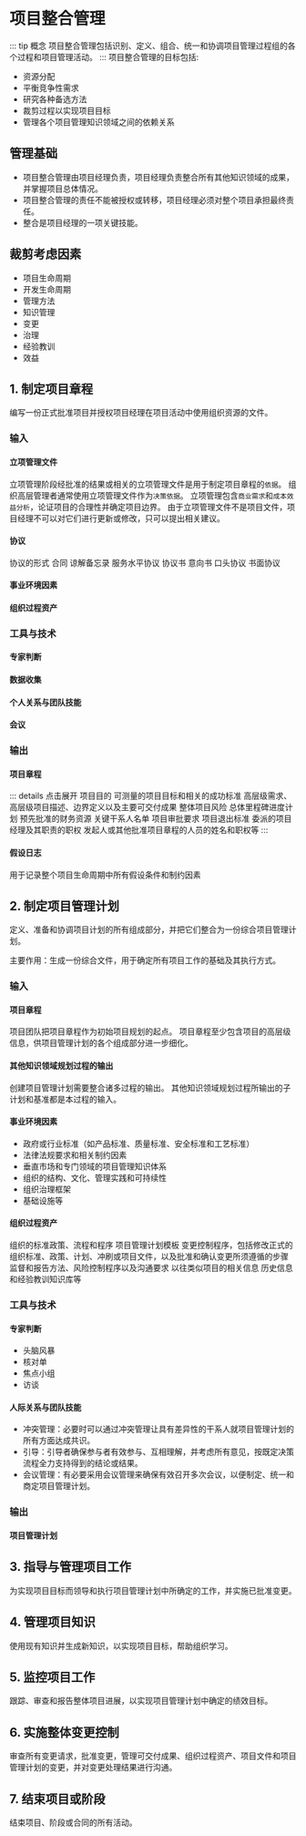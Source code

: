 # 项目整合管理

::: tip 概念
项目整合管理包括识别、定义、组合、统一和协调项目管理过程组的各个过程和项目管理活动。
:::
项目整合管理的目标包括:
- 资源分配
- 平衡竞争性需求
- 研究各种备选方法
- 裁剪过程以实现项目目标
- 管理各个项目管理知识领域之间的依赖关系

## 管理基础
- 项目整合管理由项目经理负责，项目经理负责整合所有其他知识领域的成果，并掌握项目总体情况。
- 项目整合管理的责任不能被授权或转移，项目经理必须对整个项目承担最终责任。
- 整合是项目经理的一项关键技能。

## 裁剪考虑因素

- 项目生命周期
- 开发生命周期
- 管理方法
- 知识管理
- 变更
- 治理
- 经验教训
- 效益

## 1. 制定项目章程
编写一份正式批准项目并授权项目经理在项目活动中使用组织资源的文件。

### 输入

#### 立项管理文件

立项管理阶段经批准的结果或相关的立项管理文件是用于制定项目章程的`依据`。
组织高层管理者通常使用立项管理文件作为`决策依据`。
立项管理包含`商业需求`和`成本效益分析`，论证项目的合理性并确定项目边界。
由于立项管理文件不是项目文件，项目经理不可以对它们进行更新或修改，只可以提出相关建议。

#### 协议

协议的形式
合同
谅解备忘录
服务水平协议
协议书
意向书
口头协议
书面协议

#### 事业环境因素
#### 组织过程资产


### 工具与技术

#### 专家判断
#### 数据收集
#### 个人关系与团队技能
#### 会议

### 输出

#### 项目章程

::: details 点击展开
项目目的
可测量的项目目标和相关的成功标准
高层级需求、高层级项目描述、边界定义以及主要可交付成果
整体项目风险
总体里程碑进度计划
预先批准的财务资源
关键干系人名单
项目审批要求
项目退出标准
委派的项目经理及其职责的职权
发起人或其他批准项目章程的人员的姓名和职权等
:::

#### 假设日志

用于记录整个项目生命周期中所有假设条件和制约因素

## 2. 制定项目管理计划
定义、准备和协调项目计划的所有组成部分，并把它们整合为一份综合项目管理计划。

主要作用：生成一份综合文件，用于确定所有项目工作的基础及其执行方式。

### 输入

#### 项目章程

项目团队把项目章程作为初始项目规划的起点。
项目章程至少包含项目的高层级信息，供项目管理计划的各个组成部分进一步细化。

#### 其他知识领域规划过程的输出

创建项目管理计划需要整合诸多过程的输出。
其他知识领域规划过程所输出的子计划和基准都是本过程的输入。

#### 事业环境因素

  - 政府或行业标准（如产品标准、质量标准、安全标准和工艺标准）
  - 法律法规要求和相关制约因素
  - 垂直市场和专门领域的项目管理知识体系
  - 组织的结构、文化、管理实践和可持续性
  - 组织治理框架
  - 基础设施等

#### 组织过程资产

组织的标准政策、流程和程序
项目管理计划模板
变更控制程序，包括修改正式的组织标准、政策、计划、冲刷或项目文件，以及批准和确认变更所须遵循的步骤
监督和报告方法、风险控制程序以及沟通要求
以往类似项目的相关信息
历史信息和经验教训知识库等

### 工具与技术

#### 专家判断
- 头脑风暴
- 核对单
- 焦点小组
- 访谈

#### 人际关系与团队技能
- 冲突管理：必要时可以通过冲突管理让具有差异性的干系人就项目管理计划的所有方面达成共识。
- 引导：引导者确保参与者有效参与、互相理解，并考虑所有意见，按既定决策流程全力支持得到的结论或结果。
- 会议管理：有必要采用会议管理来确保有效召开多次会议，以便制定、统一和商定项目管理计划。

### 输出


#### 项目管理计划

## 3. 指导与管理项目工作
为实现项目目标而领导和执行项目管理计划中所确定的工作，并实施已批准变更。

## 4. 管理项目知识
使用现有知识并生成新知识，以实现项目目标，帮助组织学习。

## 5. 监控项目工作
跟踪、审查和报告整体项目进展，以实现项目管理计划中确定的绩效目标。

## 6. 实施整体变更控制
审查所有变更请求，批准变更，管理可交付成果、组织过程资产、项目文件和项目管理计划的变更，并对变更处理结果进行沟通。

## 7. 结束项目或阶段
结束项目、阶段或合同的所有活动。

